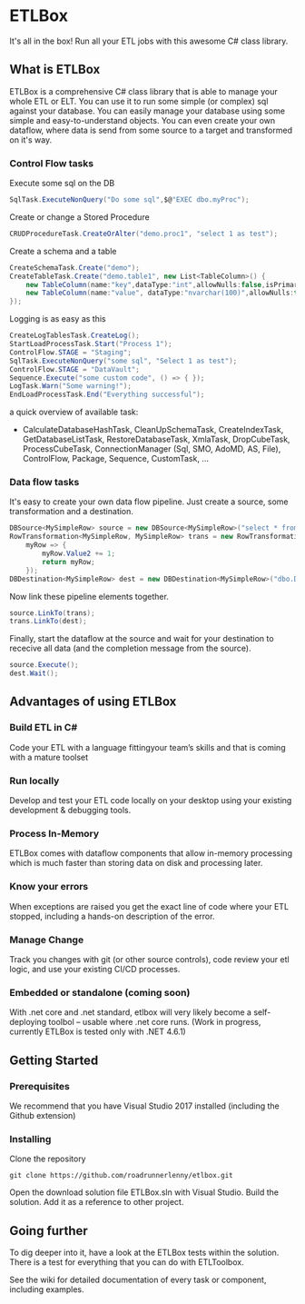 # ETLBox

It's all in the box! Run all your ETL jobs with this awesome C# class library.

## What is ETLBox

ETLBox is a comprehensive C# class library that is able to manage your whole ETL or ELT. You can use it to run some simple (or complex) sql against your database. You can easily manage your database using some simple and easy-to-understand objects. You can even create your own dataflow, where data is send from some source to a target and transformed on it's way. 

### Control Flow tasks
Execute some sql on the DB
```C#
SqlTask.ExecuteNonQuery("Do some sql",$@"EXEC dbo.myProc");
```

Create or change a Stored Procedure
```C#
CRUDProcedureTask.CreateOrAlter("demo.proc1", "select 1 as test");
```

Create a schema and a table
```C#
CreateSchemaTask.Create("demo");
CreateTableTask.Create("demo.table1", new List<TableColumn>() {
    new TableColumn(name:"key",dataType:"int",allowNulls:false,isPrimaryKey:true, isIdentity:true),
    new TableColumn(name:"value", dataType:"nvarchar(100)",allowNulls:true)
});
```

Logging is as easy as this
```C#
CreateLogTablesTask.CreateLog();
StartLoadProcessTask.Start("Process 1");
ControlFlow.STAGE = "Staging";
SqlTask.ExecuteNonQuery("some sql", "Select 1 as test");
ControlFlow.STAGE = "DataVault";
Sequence.Execute("some custom code", () => { });
LogTask.Warn("Some warning!");
EndLoadProcessTask.End("Everything successful");
```

a quick overview of available task:
 - CalculateDatabaseHashTask, CleanUpSchemaTask, CreateIndexTask, GetDatabaseListTask, RestoreDatabaseTask, XmlaTask, DropCubeTask, ProcessCubeTask, ConnectionManager (Sql, SMO, AdoMD, AS, File), ControlFlow, Package, Sequence, CustomTask, ...  

### Data flow tasks

It's easy to create your own data flow pipeline. 
Just create a source, some transformation and a destination. 

```C#
DBSource<MySimpleRow> source = new DBSource<MySimpleRow>("select * from dbo.Source");
RowTransformation<MySimpleRow, MySimpleRow> trans = new RowTransformation<MySimpleRow, MySimpleRow>(
    myRow => {  
        myRow.Value2 += 1;
        return myRow;
    });
DBDestination<MySimpleRow> dest = new DBDestination<MySimpleRow>("dbo.Destination");
```

Now link these pipeline elements together. 
```C#
source.LinkTo(trans);
trans.LinkTo(dest);
```

Finally, start the dataflow at the source and wait for your destination to rececive all data (and the completion message from the source).

```C#
source.Execute();
dest.Wait();
```

## Advantages of using ETLBox

### Build ETL in C#

Code your ETL with a language fittingyour team’s skills and that is coming with a mature toolset

### Run locally

Develop and test your ETL code locally on your desktop using your existing development & debugging tools.

### Process In-Memory

ETLBox comes with dataflow components that allow in-memory processing which is much faster than storing data on disk and processing later. 

### Know your errors

When exceptions are raised you get the exact line of code where your ETL stopped, including a hands-on description of the error.

### Manage Change

Track you changes with git (or other source controls), code review your etl logic, and use your existing CI/CD processes.

### Embedded or standalone (coming soon)

With .net core and .net standard, etlbox will very likely become a self-deploying toolbol – usable where .net core runs. (Work in progress, currently ETLBox is tested only with .NET 4.6.1)

## Getting Started

### Prerequisites

We recommend that you have Visual Studio 2017 installed (including the Github extension)

### Installing

Clone the repository
```
git clone https://github.com/roadrunnerlenny/etlbox.git
```

Open the download solution file ETLBox.sln with Visual Studio.
Build the solution. Add it as a reference to other project.

## Going further

To dig deeper into it, have a look at the ETLBox tests within the solution. There is a test for everything that you can do with ETLToolbox.

See the wiki for detailed documentation of every task or component, including examples.
